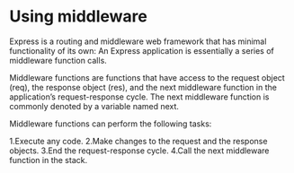 # Using middleware
Express is a routing and middleware web framework that has minimal functionality of its own: An Express application is essentially a series of middleware function calls.

Middleware functions are functions that have access to the request object (req), the response object (res), and the next middleware function in the application’s request-response cycle. The next middleware function is commonly denoted by a variable named next.

Middleware functions can perform the following tasks:

1.Execute any code.
2.Make changes to the request and the response objects.
3.End the request-response cycle.
4.Call the next middleware function in the stack.
